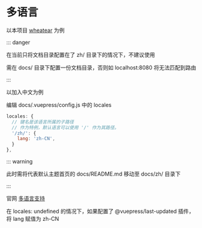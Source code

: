 # 多语言

以本项目 [wheatear](https://github.com/xiaoxuefengnian/wheatear) 为例

::: danger

在当前只将文档目录配置在了 zh/ 目录下的情况下，不建议使用

需在 docs/ 目录下配置一份文档目录，否则如 localhost:8080 将无法匹配到路由

::: 

以加入中文为例

 编辑 docs/.vuepress/config.js 中的 locales

```javascript
locales: {
  // 键名是该语言所属的子路径
  // 作为特例，默认语言可以使用 '/' 作为其路径。
  '/zh/': {
    lang: 'zh-CN',
  }
},
```

::: warning

此时需将代表默认主题首页的 docs/README.md 移动至 docs/zh/ 目录下

:::

官网 [多语言支持](https://v1.vuepress.vuejs.org/zh/guide/i18n.html)

在 locales: undefined 的情况下，如果配置了 @vuepress/last-updated 插件，将 lang 赋值为 zh-CN